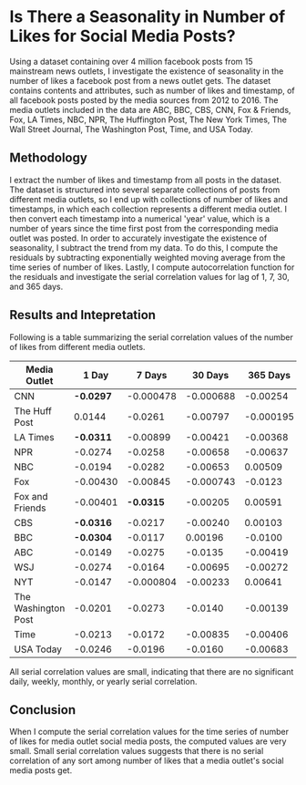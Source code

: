 # Is There a Seasonality in Number of Likes for Social Media Posts?

Using a dataset containing over 4 million facebook posts from 15 mainstream news outlets, I investigate the existence of seasonality in the number of likes a facebook post from a news outlet gets. The dataset contains contents and attributes, such as number of likes and timestamp, of all facebook posts posted by the media sources from 2012 to 2016. The media outlets included in the data are ABC, BBC, CBS, CNN, Fox & Friends, Fox, LA Times, NBC, NPR, The Huffington Post, The New York Times, The Wall Street Journal, The Washington Post, Time, and USA Today.

## Methodology

I extract the number of likes and timestamp from all posts in the dataset. The dataset is structured into several separate collections of posts from different media outlets, so I end up with collections of number of likes and timestamps, in which each collection represents a different media outlet. I then convert each timestamp into a numerical 'year' value, which is a number of years since the time first post from the corresponding media outlet was posted. In order to accurately investigate the existence of seasonality, I subtract the trend from my data. To do this, I compute the residuals by subtracting exponentially weighted moving average from the time series of number of likes. Lastly, I compute autocorrelation function for the residuals and investigate the serial correlation values for lag of 1, 7, 30, and 365 days.

## Results and Intepretation

Following is a table summarizing the serial correlation values of the number of likes from different media outlets.

| Media Outlet | 1 Day | 7 Days | 30 Days | 365 Days |
| --- | --- | --- | --- | --- |
| CNN | **-0.0297** | -0.000478 | -0.000688 | -0.00254 |
| The Huff Post | 0.0144 | -0.0261 | -0.00797 | -0.000195 |
| LA Times | **-0.0311** | -0.00899 | -0.00421 | -0.00368 |
| NPR | -0.0274 | -0.0258 | -0.00658 | -0.00637 |
| NBC | -0.0194 | -0.0282 | -0.00653 | 0.00509 |
| Fox | -0.00430 | -0.00845 | -0.000743 | -0.0123 |
| Fox and Friends | -0.00401 | **-0.0315** | -0.00205 | 0.00591 |
| CBS | **-0.0316** | -0.0217 | -0.00240 | 0.00103 |
| BBC | **-0.0304** | -0.0117 | 0.00196 | -0.0100 |
| ABC | -0.0149 | -0.0275 | -0.0135 | -0.00419 |
| WSJ | -0.0274 | -0.0164 | -0.00695 | -0.00272 |
| NYT | -0.0147 | -0.000804 | -0.00233 | 0.00641 |
| The Washington Post | -0.0201 | -0.0273 | -0.0140 | -0.00139 |
| Time | -0.0213 | -0.0172 | -0.00835 | -0.00406 |
| USA Today | -0.0246 | -0.0196 | -0.0160 | -0.00683 |

All serial correlation values are small, indicating that there are no significant daily, weekly, monthly, or yearly serial correlation. 

## Conclusion
When I compute the serial correlation values for the time series of number of likes for media outlet social media posts, the computed values are very small. Small serial correlation values suggests that there is no serial correlation of any sort among number of likes that a media outlet's social media posts get. 